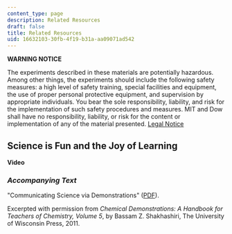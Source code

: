 ```yaml
---
content_type: page
description: Related Resources
draft: false
title: Related Resources
uid: 16632103-30fb-4f19-b31a-aa09071ad542
---
```

**WARNING NOTICE**

The experiments described in these materials are potentially hazardous. Among other things, the experiments should include the following safety measures: a high level of safety training, special facilities and equipment, the use of proper personal protective equipment, and supervision by appropriate individuals. You bear the sole responsibility, liability, and risk for the implementation of such safety procedures and measures. MIT and Dow shall have no responsibility, liability, or risk for the content or implementation of any of the material presented. [Legal Notice](https://old.ocw.mit.edu/terms)

## **Science is Fun and the Joy of Learning**

**Video**

### *Accompanying Text*

"Communicating Science via Demonstrations" ([PDF](https://old.ocw.mit.edu/high-school/chemistry/demonstrations/related-resources/Communicating_Sci.pdf)). 

Excerpted with permission from *Chemical Demonstrations: A Handbook for Teachers of Chemistry, Volume 5*, by Bassam Z. Shakhashiri, The University of Wisconsin Press, 2011.